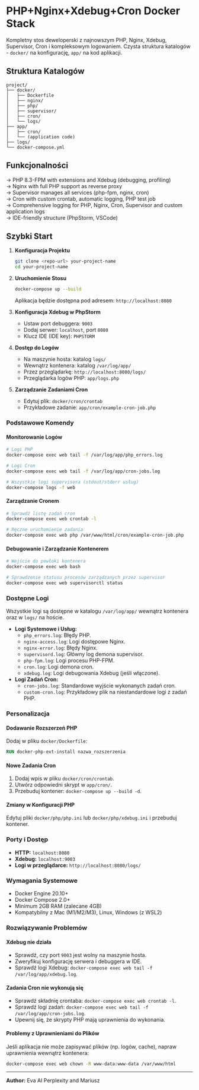 # PHP+Nginx+Xdebug+Cron Docker Stack

Kompletny stos deweloperski z najnowszym PHP, Nginx, Xdebug, Supervisor, Cron i kompleksowym logowaniem. Czysta struktura katalogów - `docker/` na konfigurację, `app/` na kod aplikacji.

## Struktura Katalogów

```
project/
├── docker/
│   ├── Dockerfile
│   ├── nginx/
│   ├── php/
│   ├── supervisor/
│   ├── cron/
│   └── logs/
├── app/
│   ├── cron/
│   └── (application code)
├── logs/
└── docker-compose.yml
```

## Funkcjonalności

→ PHP 8.3-FPM with extensions and Xdebug (debugging, profiling)    
→ Nginx with full PHP support as reverse proxy    
→ Supervisor manages all services (php-fpm, nginx, cron)    
→ Cron with custom crontab, automatic logging, PHP test job    
→ Comprehensive logging for PHP, Nginx, Cron, Supervisor and custom application logs    
→ IDE-friendly structure (PhpStorm, VSCode)    

## Szybki Start

1.  **Konfiguracja Projektu**
    ```bash
    git clone <repo-url> your-project-name
    cd your-project-name
    ```

2.  **Uruchomienie Stosu**
    ```bash
    docker-compose up --build
    ```
    Aplikacja będzie dostępna pod adresem: `http://localhost:8080`

3.  **Konfiguracja Xdebug w PhpStorm**
    *   Ustaw port debuggera: `9003`
    *   Dodaj serwer: `localhost`, port `8080`
    *   Klucz IDE (IDE key): `PHPSTORM`

4.  **Dostęp do Logów**
    *   Na maszynie hosta: katalog `logs/`
    *   Wewnątrz kontenera: katalog `/var/log/app/`
    *   Przez przeglądarkę: `http://localhost:8080/logs/`
    *   Przeglądarka logów PHP: `app/logs.php`

5.  **Zarządzanie Zadaniami Cron**
    *   Edytuj plik: `docker/cron/crontab`
    *   Przykładowe zadanie: `app/cron/example-cron-job.php`

### Podstawowe Komendy

#### Monitorowanie Logów
```bash
# Logi PHP
docker-compose exec web tail -f /var/log/app/php_errors.log

# Logi Cron
docker-compose exec web tail -f /var/log/app/cron-jobs.log

# Wszystkie logi supervisora (stdout/stderr usług)
docker-compose logs -f web
```

#### Zarządzanie Cronem
```bash
# Sprawdź listę zadań cron
docker-compose exec web crontab -l

# Ręczne uruchomienie zadania
docker-compose exec web php /var/www/html/cron/example-cron-job.php
```

#### Debugowanie i Zarządzanie Kontenerem
```bash
# Wejście do powłoki kontenera
docker-compose exec web bash

# Sprawdzenie statusu procesów zarządzanych przez supervisor
docker-compose exec web supervisorctl status
```

### Dostępne Logi

Wszystkie logi są dostępne w katalogu `/var/log/app/` wewnątrz kontenera oraz w `logs/` na hoście.

*   **Logi Systemowe i Usług:**
    *   `php_errors.log`: Błędy PHP.
    *   `nginx-access.log`: Logi dostępowe Nginx.
    *   `nginx-error.log`: Błędy Nginx.
    *   `supervisord.log`: Główny log demona supervisor.
    *   `php-fpm.log`: Logi procesu PHP-FPM.
    *   `cron.log`: Logi demona cron.
    *   `xdebug.log`: Logi debugowania Xdebug (jeśli włączone).
*   **Logi Zadań Cron:**
    *   `cron-jobs.log`: Standardowe wyjście wykonanych zadań cron.
    *   `custom-cron.log`: Przykładowy plik na niestandardowe logi z zadań PHP.

### Personalizacja

#### Dodawanie Rozszerzeń PHP
Dodaj w pliku `docker/Dockerfile`:
```dockerfile
RUN docker-php-ext-install nazwa_rozszerzenia
```

#### Nowe Zadania Cron
1.  Dodaj wpis w pliku `docker/cron/crontab`.
2.  Utwórz odpowiedni skrypt w `app/cron/`.
3.  Przebuduj kontener: `docker-compose up --build -d`.

#### Zmiany w Konfiguracji PHP
Edytuj pliki `docker/php/php.ini` lub `docker/php/xdebug.ini` i przebuduj kontener.

### Porty i Dostęp
*   **HTTP:** `localhost:8080`
*   **Xdebug:** `localhost:9003`
*   **Logi w przeglądarce:** `http://localhost:8080/logs/`

### Wymagania Systemowe
*   Docker Engine 20.10+
*   Docker Compose 2.0+
*   Minimum 2GB RAM (zalecane 4GB)
*   Kompatybilny z Mac (M1/M2/M3), Linux, Windows (z WSL2)

### Rozwiązywanie Problemów

#### Xdebug nie działa
*   Sprawdź, czy port `9003` jest wolny na maszynie hosta.
*   Zweryfikuj konfigurację serwera i debuggera w IDE.
*   Sprawdź logi Xdebug: `docker-compose exec web tail -f /var/log/app/xdebug.log`.

#### Zadania Cron nie wykonują się
*   Sprawdź składnię crontaba: `docker-compose exec web crontab -l`.
*   Sprawdź logi zadań: `docker-compose exec web tail -f /var/log/app/cron-jobs.log`.
*   Upewnij się, że skrypty PHP mają uprawnienia do wykonania.

#### Problemy z Uprawnieniami do Plików
Jeśli aplikacja nie może zapisywać plików (np. logów, cache), napraw uprawnienia wewnątrz kontenera:
```bash
docker-compose exec web chown -R www-data:www-data /var/www/html
```

---

**Author:** Eva AI Perplexity and Mariusz
